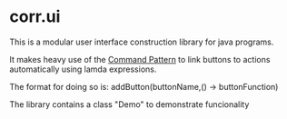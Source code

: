# corr.ui

This is a modular user interface construction library for java programs.

It makes heavy use of the [Command Pattern](https://en.wikipedia.org/wiki/Command_pattern) to link buttons to actions automatically using lamda expressions.

The format for doing so is:
  addButton(buttonName,() -> buttonFunction)
  
 The library contains a class "Demo" to demonstrate funcionality
